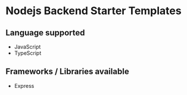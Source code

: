 # Nodejs Backend Starter Templates

## Language supported

- JavaScript
- TypeScript

## Frameworks / Libraries available

- Express

